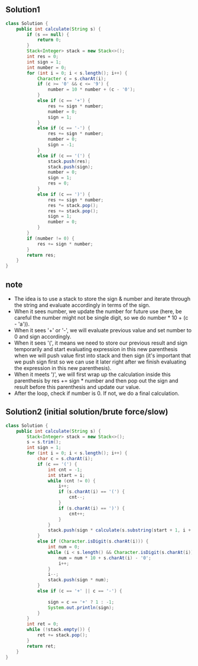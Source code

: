 ## Solution1
``` java
class Solution {
    public int calculate(String s) {
        if (s == null) {
            return 0;
        }
        Stack<Integer> stack = new Stack<>();
        int res = 0;
        int sign = 1;
        int number = 0;
        for (int i = 0; i < s.length(); i++) {
            Character c = s.charAt(i);
            if (c >= '0' && c <= '9') {
                number = 10 * number + (c - '0');
            }
            else if (c == '+') {
                res += sign * number;
                number = 0;
                sign = 1;
            }
            else if (c == '-') {
                res += sign * number;
                number = 0;
                sign = -1;
            }
            else if (c == '(') {
                stack.push(res);
                stack.push(sign);
                number = 0;
                sign = 1;
                res = 0;
            }
            else if (c == ')') {
                res += sign * number;
                res *= stack.pop();
                res += stack.pop();
                sign = 1;
                number = 0;
            }
        }
        if (number != 0) {
            res += sign * number;
        }
        return res;
    }
}
```

## note
* The idea is to use a stack to store the sign & number and iterate through the string and evaluate accordingly in terms of the sign.
* When it sees number, we update the number for future use (here, be careful the number might not be single digit, so we do 
number * 10 + (c - 'a')). 
* When it sees '+' or '-', we will evaluate previous value and set number to 0 and sign accordingly. 
* When it sees '(', it means we need to store our previous result and sign temporarily and start evaluating expression in this 
new parenthesis when we will push value first into stack and then sign (it's important that we push sign first so we can use
it later right after we finish evaluating the expression in this new parenthesis). 
* When it meets ')', we will first wrap up the calculation inside this parenthesis by res += sign * number and then pop out the sign and result before this parenthesis and update our value.
* After the loop, check if number is 0. If not, we do a final calculation.

## Solution2 (initial solution/brute force/slow)
``` java
class Solution {
    public int calculate(String s) {
        Stack<Integer> stack = new Stack<>();
        s = s.trim();
        int sign = 1;
        for (int i = 0; i < s.length(); i++) {
            char c = s.charAt(i);
            if (c == '(') {
                int cnt = -1;
                int start = i;
                while (cnt != 0) {
                    i++;
                    if (s.charAt(i) == '(') {
                        cnt--;
                    }
                    if (s.charAt(i) == ')') {
                        cnt++;
                    }
                }
                stack.push(sign * calculate(s.substring(start + 1, i + 1)));
            }
            else if (Character.isDigit(s.charAt(i))) {
                int num = 0;
                while (i < s.length() && Character.isDigit(s.charAt(i))) {
                    num = num * 10 + s.charAt(i) - '0';
                    i++;
                }
                i--;
                stack.push(sign * num);
            }
            else if (c == '+' || c == '-') {
                
                sign = c == '+' ? 1 : -1;
                System.out.println(sign);
            }
        }
        int ret = 0;
        while (!stack.empty()) {
            ret += stack.pop();
        }
        return ret;
    }
}
```
